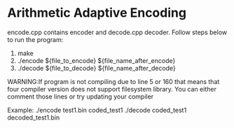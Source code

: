 # Arithmetic Adaptive Encoding
encode.cpp contains encoder and decode.cpp decoder. Follow steps below to run the program:
1. make
2. ./encode ${file_to_encode} ${file_name_after_encode}
3. ./decode ${file_to_decode} ${file_name_after_decode}

WARNING:If program is not compiling due to line 5 or 160  that means that four compiler version does not support filesystem library. You can either comment those lines or try updating your compiler

Example:
./encode test1.bin coded_test1
./decode coded_test1 decoded_test1.bin

